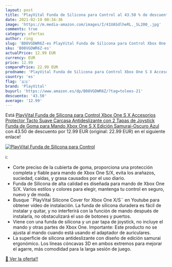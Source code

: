 ```yaml
---
layout: post
title: 'PlayVital Funda de Silicona para Control al 43.50 % de descuento'
date: 2021-02-19 00:34:36
image: 'https://m.media-amazon.com/images/I/41UASdlheRL._SL200_.jpg'
comments: true
category: ofertas
author: ring
slug: 'B08VGDWR6Z-es PlayVital Funda de Silicona para Control Xbox One S X...'
sku: 'B08VGDWR6Z-es'
actualPrice: 12.99 EUR
currency: EUR
price: 12.99
comparePrice: 22.99 EUR
prodname: 'PlayVital Funda de Silicona para Control Xbox One S X Accesorios Protector Tacto Suave Carcasa Antideslizante con 2 Tapas de Joystick Funda de Goma para Mando Xbox One S X Edición Samurai-Oscuro Azul '
country: 'es'
flag: '🇪🇸'
brand: 'PlayVital'
buyurl: 'https://www.amazon.es/dp/B08VGDWR6Z/?tag=tolees-21'
descuento: '43.50'
average: '12.99'
---
```


Está [PlayVital Funda de Silicona para Control Xbox One S X Accesorios Protector Tacto Suave Carcasa Antideslizante con 2 Tapas de Joystick Funda de Goma para Mando Xbox One S X Edición Samurai-Oscuro Azul ](https://www.amazon.es/dp/B08VGDWR6Z/?tag=tolees-21) con 43.50 de descuento por 12.99 EUR (original: 22.99 EUR) en el siguiente enlace!

[![PlayVital Funda de Silicona para Control](https://m.media-amazon.com/images/I/41UASdlheRL._SL200_.jpg)](https://www.amazon.es/dp/B08VGDWR6Z/?tag=tolees-21)

ℹ️:

- Corte preciso de la cubierta de goma, proporciona una protección completa y fiable para mando de Xbox One S/X, evita los arañazos, suciedad, caídas, y grasa causados por el uso diario.
- Funda de Silicona de alta calidad es diseñada para mando de Xbox One S/X. Varios estilos y colores para elegir, mantenga tu control en seguro, nuevo y de moda.
- Busque ¨PlayVital Silicone Cover for Xbox One X/S¨ en Youtube para obtener vídeo de instalación. La funda de silicona duradera es fácil de instalar y quitar, y no interferirá con la función de mando después de instalarla, no obstaculizará el uso de botones y puertos.
- Viene con una funda de silicona y un par tapa de joystick, no incluye el mando y otras partes de Xbox One. Importante: Este producto no se ajusta al mando cuando está usando el adaptador de auriculares.
- La superficie de silicona antideslizante con diseño de edición samurai ergonómico. Los líneas cóncavas 3D en ambos extremos para mejorar el agarre, más comodidad para la larga sesión de juego.

[🛒 Ver la oferta!!](https://www.amazon.es/dp/B08VGDWR6Z/?tag=tolees-21)
